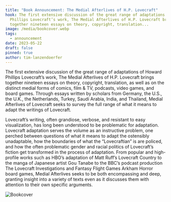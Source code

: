 ```yaml
---
title: "Book Announcement: The Medial Afterlives of H.P. Lovecraft"
hook: The first extensive discussion of the great range of adaptations of Howard
  Phillips Lovecraft’s work, The Medial Afterlives of H.P. Lovecraft brings
  together nineteen essays on theory, copyright, translation...
image: /media/bookcover.webp
tags:
  - announcement
date: 2023-05-22
draft: false
pinned: true
author: tim-lanzendoerfer
---
```

The first extensive discussion of the great range of adaptations of Howard Phillips Lovecraft’s work,
The Medial Afterlives of H.P. Lovecraft brings together nineteen essays on theory, copyright,
translation, as well as on the distinct medial forms of comics, film &amp; TV, podcasts, video games, and
board games. Through essays written by scholars from Germany, the U.S., the U.K., the Netherlands,
Turkey, Saudi Arabia, India, and Thailand, Medial Afterlives of Lovecraft seeks to survey the full range
of what it means to adapt the writings of Lovecraft.

Lovecraft’s writing, often grandiose, verbose, and
resistant to easy visualization, has long been understood to be problematic for adaptation. Lovecraft
adaptation serves the volume as an instructive problem, one perched between questions of what it
means to adapt the ostensibly unadaptable, how the boundaries of what the “Lovecraftian” is are
policed, and how the often problematic gender and racial politics of Lovecraft’s fiction get
transformed in the process of adaptation. From popular and high-profile works such as HBO’s
adaptation of Matt Ruff’s Lovecraft Country to the manga of Japanese artist Gou Tanabe to the BBC’s
podcast production The Lovecraft Investigations and Fantasy Flight Games Arkham Horror board
games, Medial Afterlives seeks to be both encompassing and deep, granting insight into a variety of
texts even as it discusses them with attention to their own specific arguments.

![Bookcover](/media/bookcover.webp "Bookcover of 'The Medial Afterlives of H.P. Lovecraft'")